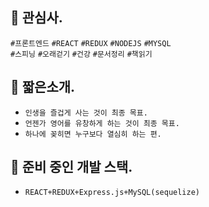 ## 🍊 관심사.
`#프론트엔드` `#REACT` `#REDUX` `#NODEJS` `#MYSQL` <br />
`#스피닝` `#오래걷기` `#건강` `#문서정리` `#책읽기`

## 🍊 짧은소개.
- `인생을 즐겁게 사는 것이 최종 목표.`
- `언젠가 영어를 유창하게 하는 것이 최종 목표.`
- `하나에 꽂히면 누구보다 열심히 하는 편.`

## 🍊 준비 중인 개발 스택.
- `REACT+REDUX+Express.js+MySQL(sequelize)`
